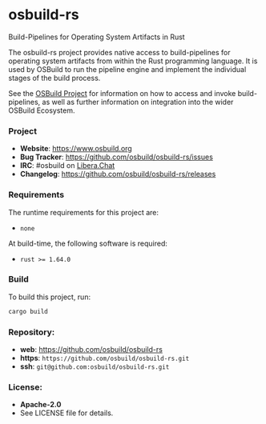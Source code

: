 osbuild-rs
==========

Build-Pipelines for Operating System Artifacts in Rust

The osbuild-rs project provides native access to build-pipelines for
operating system artifacts from within the Rust programming language. It is
used by OSBuild to run the pipeline engine and implement the individual
stages of the build process.

See the [OSBuild Project](https://github.com/osbuild/osbuild) for information
on how to access and invoke build-pipelines, as well as further information
on integration into the wider OSBuild Ecosystem.

### Project

 * **Website**: <https://www.osbuild.org>
 * **Bug Tracker**: <https://github.com/osbuild/osbuild-rs/issues>
 * **IRC**: #osbuild on [Libera.Chat](https://libera.chat/)
 * **Changelog**: <https://github.com/osbuild/osbuild-rs/releases>

### Requirements

The runtime requirements for this project are:

 * `none`

At build-time, the following software is required:

 * `rust >= 1.64.0`

### Build

To build this project, run:

```sh
cargo build
```

### Repository:

 - **web**:   <https://github.com/osbuild/osbuild-rs>
 - **https**: `https://github.com/osbuild/osbuild-rs.git`
 - **ssh**:   `git@github.com:osbuild/osbuild-rs.git`

### License:

 - **Apache-2.0**
 - See LICENSE file for details.
